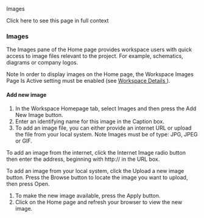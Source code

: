 Images

Click here to see this page in full context

###  Images

The Images pane of the Home page provides workspace users with quick access to
image files relevant to the project. For example, schematics, diagrams or
company logos.

Note  In order to display images on the Home page, the Workspace Images Page
Is Active setting must be enabled (see [ Workspace Details
](../Workspace_Settings/Workspace_Deta.htm#h) ).

####  Add new image

  1. In the Workspace Homepage tab, select Images and then press the Add New Image button. 
  2. Enter an identifying name for this image in the Caption box. 
  3. To add an image file, you can either provide an internet URL or upload the file from your local system.  Note  Images must be of type: JPG, JPEG or GIF. 

To add an image from the internet, click the Internet Image radio button then
enter the address, beginning with http:// in the URL box.

To add an image from your local system, click the Upload a new image button.
Press the Browse button to locate the image you want to upload, then press
Open.

  1. To make the new image available, press the Apply button. 
  2. Click on the Home page and refresh your browser to view the new image. 

